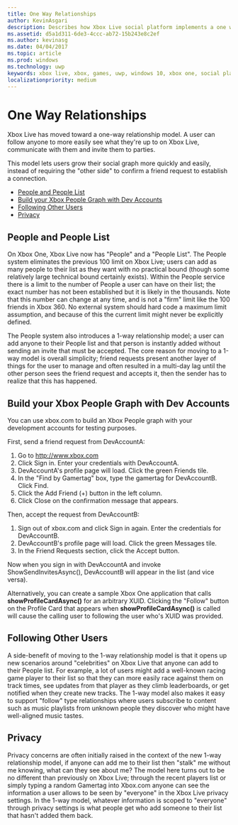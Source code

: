 ```yaml
---
title: One Way Relationships
author: KevinAsgari
description: Describes how Xbox Live social platform implements a one way relationship model.
ms.assetid: d5a1d311-6de3-4ccc-ab72-15b243e8c2ef
ms.author: kevinasg
ms.date: 04/04/2017
ms.topic: article
ms.prod: windows
ms.technology: uwp
keywords: xbox live, xbox, games, uwp, windows 10, xbox one, social platform, invite, add friends
localizationpriority: medium
---
```


# One Way Relationships

Xbox Live has moved toward a one-way relationship model. A user can follow anyone to more easily see what they're up to on Xbox Live, communicate with them and invite them to parties.

This model lets users grow their social graph more quickly and easily, instead of requiring the "other side" to confirm a friend request to establish a connection.

-   [People and People List](#people-and-people-list)
-   [Build your Xbox People Graph with Dev Accounts](#build-your-xbox-people-graph-with-dev-accounts)
-   [Following Other Users](#following-other-users)
-   [Privacy](#privacy)


## People and People List

On Xbox One, Xbox Live now has "People" and a "People List". The People system eliminates the previous 100 limit on Xbox Live; users can add as many people to their list as they want with no practical bound (though some relatively large technical bound certainly exists). Within the People service there is a limit to the number of People a user can have on their list; the exact number has not been established but it is likely in the thousands. Note that this number can change at any time, and is not a "firm" limit like the 100 friends in Xbox 360. No external system should hard code a maximum limit assumption, and because of this the current limit might never be explicitly defined.

The People system also introduces a 1-way relationship model; a user can add anyone to their People list and that person is instantly added without sending an invite that must be accepted. The core reason for moving to a 1-way model is overall simplicity; friend requests present another layer of things for the user to manage and often resulted in a multi-day lag until the other person sees the friend request and accepts it, then the sender has to realize that this has happened.


## Build your Xbox People Graph with Dev Accounts

You can use xbox.com to build an Xbox People graph with your development accounts for testing purposes.

First, send a friend request from DevAccountA:

1.  Go to http://www.xbox.com
2.  Click Sign in. Enter your credentials with DevAccountA.
3.  DevAccountA's profile page will load. Click the green Friends tile.
4.  In the "Find by Gamertag" box, type the gamertag for DevAccountB. Click Find.
5.  Click the Add Friend (+) button in the left column.
6.  Click Close on the confirmation message that appears.

Then, accept the request from DevAccountB:

1.  Sign out of xbox.com and click Sign in again. Enter the credentials for DevAccountB.
2.  DevAccountB's profile page will load. Click the green Messages tile.
3.  In the Friend Requests section, click the Accept button.

Now when you sign in with DevAccountA and invoke ShowSendInvitesAsync(), DevAccountB will appear in the list (and vice versa).

Alternatively, you can create a sample Xbox One application that calls **showProfileCardAsync()** for an arbitrary XUID. Clicking the "Follow" button on the Profile Card that appears when **showProfileCardAsync()** is called will cause the calling user to following the user who's XUID was provided.


## Following Other Users

A side-benefit of moving to the 1-way relationship model is that it opens up new scenarios around "celebrities" on Xbox Live that anyone can add to their People list. For example, a lot of users might add a well-known racing game player to their list so that they can more easily race against them on track times, see updates from that player as they climb leaderboards, or get notified when they create new tracks. The 1-way model also makes it easy to support "follow" type relationships where users subscribe to content such as music playlists from unknown people they discover who might have well-aligned music tastes.


## Privacy

Privacy concerns are often initially raised in the context of the new 1-way relationship model, if anyone can add me to their list then "stalk" me without me knowing, what can they see about me? The model here turns out to be no different than previously on Xbox Live; through the recent players list or simply typing a random Gamertag into Xbox.com anyone can see the information a user allows to be seen by "everyone" in the Xbox Live privacy settings. In the 1-way model, whatever information is scoped to "everyone" through privacy settings is what people get who add someone to their list that hasn't added them back.
